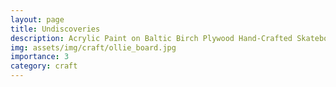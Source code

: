 ```yaml
---
layout: page
title: Undiscoveries
description: Acrylic Paint on Baltic Birch Plywood Hand-Crafted Skateboard, 2013
img: assets/img/craft/ollie_board.jpg
importance: 3
category: craft
---
```



